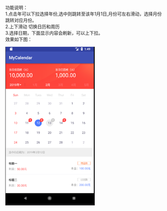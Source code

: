 功能说明：  
  1.点击年可以下拉选择年份,选中则跳转至该年1月1日,月份可左右滑动，选择月份跳转对应月份。  
  2.上下滑动 切换日历和周历  
  3.选择日期，下面显示内容会刷新，可以上下拉。    
效果如下图：

![image](https://github.com/Lanxiaofan/MyCalendar/blob/master/calendar_show.png)
